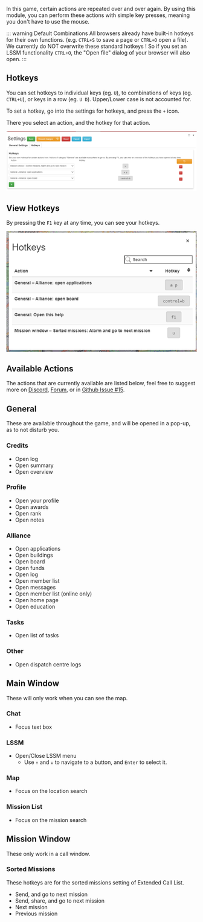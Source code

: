 In this game, certain actions are repeated over and over again. By using this module, you can perform these actions with simple key presses, meaning you don't have to use the mouse.

::: warning Default Combinations
All browsers already have built-in hotkeys for their own functions. (e.g. `CTRL+S` to save a page or `CTRL+O` open a file). We currently do NOT overwrite these standard hotkeys ! So if you set an LSSM functionality `CTRL+O`, the "Open file" dialog of your browser will also open.
:::

## Hotkeys

You can set hotkeys to individual keys (eg. `U`), to combinations of keys (eg. `CTRL+U`), or keys in a row (eg. `U D`). Upper/Lower case is not accounted for.

To set a hotkey, go into the settings for hotkeys, and press the `+` icon.

There you select an action, and the hotkey for that action.

![Settings](assets/en_GB/settings.png)

## View Hotkeys

By pressing the `F1` key at any time, you can see your hotkeys.

![View Hotkeys](assets/en_GB/f1.png)

## Available Actions

The actions that are currently available are listed below, feel free to suggest more on [Discord](https://discord.gg/RcTNjpB), [Forum](https://forum.leitstellenspiel.de/index.php?thread/19176-lss-manager-v-4/), or in [Github Issue #15](https://github.com/LSS-Manager/LSSM-V.4/issues/15).

## General

These are available throughout the game, and will be opened in a pop-up, as to not disturb you.

### Credits

* Open log
* Open summary
* Open overview

### Profile

* Open your profile
* Open awards
* Open rank
* Open notes

### Alliance

* Open applications
* Open buildings
* Open board
* Open funds
* Open log
* Open member list
* Open messages
* Open member list (online only)
* Open home page
* Open education

### Tasks

* Open list of tasks

### Other

* Open dispatch centre logs

## Main Window

These will only work when you can see the map.

### Chat

* Focus text box

### LSSM

* Open/Close LSSM menu
    * Use `↑` and `↓` to navigate to a button, and `Enter` to select it.

### Map

* Focus on the location search

### Mission List

* Focus on the mission search

## Mission Window

These only work in a call window.

### Sorted Missions

These hotkeys are for the sorted missions setting of Extended Call List.

* Send, and go to next mission
* Send, share, and go to next mission
* Next mission
* Previous mission
